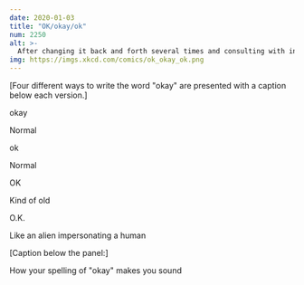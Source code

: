 ```yaml
---
date: 2020-01-03
title: "OK/okay/ok"
num: 2250
alt: >-
  After changing it back and forth several times and consulting with internet linguist Gretchen McCulloch, I settled on "ok" in my book How To, but I'm still on the fence. Maybe I should just switch to "oK."
img: https://imgs.xkcd.com/comics/ok_okay_ok.png
---
```

[Four different ways to write the word "okay" are presented with a caption below each version.]

okay

Normal

ok

Normal

OK

Kind of old

O.K.

Like an alien impersonating a human

[Caption below the panel:]

How your spelling of "okay" makes you sound